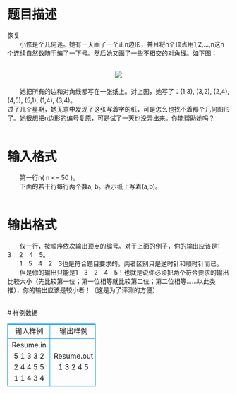 # 

 
 # 题目描述 
<p>
恢复<br>　　小修是个几何迷。她有一天画了一个正n边形，并且将n个顶点用1,2,…,n这n个连续自然数随手编了一下号。然后她又画了一些不相交的对角线。如下图：<br><br><center><img src="/source/joyoi/tyvj-2225/img/aHR0cDovL3d3dy5qb3lvaS5jbi9wcm9ibGVtL3R5dmotMjIyNS9wcm9ibGVtc19pbWFnZXMvMTA5My8xLmJtcA==.bmp"></img></center>　<br>　　她把所有的边和对角线都写在一张纸上。对上图，她写了：(1,3), (3,2), (2,4), (4,5), (5,1), (1,4), (3,4)。<br>过了几个星期，她无意中发现了这张写着字的纸，可是怎么也找不着那个几何图形了。她很想把n边形的编号复原，可是试了一天也没弄出来。你能帮助她吗？<br><br></p> 

 
 # 输入格式 
<p>
　　第一行n( n <= 50 )。<br>　　下面的若干行每行两个数a, b。表示纸上写着(a,b)。<br><br></p> 

 
 # 输出格式 
<p>
　　仅一行，按顺序依次输出顶点的编号。对于上面的例子，你的输出应该是1　3　 2　4　5。<br>　　1　5　4　2　3也是符合题目要求的。两者区别只是逆时针和顺时针而已。<br>　　但是你的输出只能是1　3　2　4　5！也就是说你必须把两个符合要求的输出比较大小（先比较第一位；第一位相等就比较第二位；第二位相等……以此类推），你的输出应该是较小者！（这是为了评测的方便）<br><br></p> 
# 样例数据
<style>
        table,table tr th, table tr td { border:1px solid #0094ff; }
        table { width: 200px; min-height: 25px; line-height: 25px; text-align: center; border-collapse: collapse;}   
    </style>
<table>
	<tr>
		<td>输入样例</td>
		<td>输出样例</td>
	</tr>
<tr><td>Resume.in
5
1 3
3 2
2 4
4 5
5 1
1 4
3 4

</td><td>Resume.out
1 3 2 4 5
</td></tr></table>
